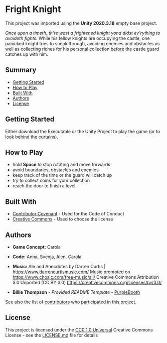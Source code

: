 # Fright Knight

This project was imported using the **Unity 2020.3.18** empty base project.

_Once upon a timeth, th're wast a frightened knight yond didst ev'rything to avoideth fights._
While his fellow knights are occupying the castle, one panicked knight tries to sneak through, avoiding enemies and obstacles as well as
collecting riches for his personal collection before the castle guard catches up with him.

## Summary

  - [Getting Started](#getting-started)
  - [How to Play](#how-to-play)
  - [Built With](#built-with)
  - [Authors](#authors)
  - [License](#license)

## Getting Started

Either download the Executable or the Unity Project to play the game (or to look behind the curtains).

## How to Play

  - hold **Space** to stop rotating and move forwards
  - avoid boundaries, obstacles and enemies
  - keep track of the time or the guard will catch up
  - try to collect coins for your collection
  - reach the door to finish a level

## Built With

  - [Contributor Covenant](https://www.contributor-covenant.org/) - Used
    for the Code of Conduct
  - [Creative Commons](https://creativecommons.org/) - Used to choose
    the license

## Authors

  - **Game Concept:** Carola
  - **Code:** Anna, Svenja, Alen, Carola

  - **Music:** Ale and Anecdotes by Darren Curtis | https://www.darrencurtismusic.com/
Music promoted on https://www.chosic.com/free-music/all/
Creative Commons Attribution 3.0 Unported (CC BY 3.0)
https://creativecommons.org/licenses/by/3.0/
  - **Billie Thompson** - *Provided README Template* -
    [PurpleBooth](https://github.com/PurpleBooth)

See also the list of
[contributors](https://github.com/PurpleBooth/a-good-readme-template/contributors)
who participated in this project.

## License

This project is licensed under the [CC0 1.0 Universal](LICENSE.md)
Creative Commons License - see the [LICENSE.md](LICENSE.md) file for
details

